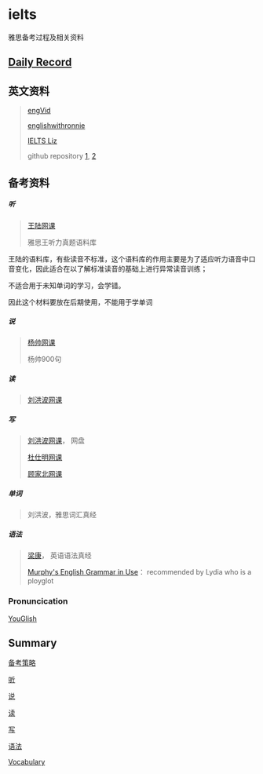 # ielts
雅思备考过程及相关资料

## [Daily Record](record/daily/index.md)

## 英文资料

> [engVid](https://www.engvid.com/english-lessons/)
>
> [englishwithronnie](https://englishwithronnie.com/home)
>
> [IELTS Liz](https://ieltsliz.com/ielts-speaking-free-lessons-essential-tips/)
>
> github repository [1](https://github.com/ucatal/awesome-ielts), [2](https://github.com/shah0150/awesome-IELTS)

## 备考资料

##### 听

> [王陆网课](https://www.bilibili.com/video/BV1xG4y1N7pn?p=1&vd_source=b9d717895f96b446904b871f41330bb5)
>
> 雅思王听力真题语料库
>
> 

王陆的语料库，有些读音不标准，这个语料库的作用主要是为了适应听力语音中口音变化，因此适合在以了解标准读音的基础上进行异常读音训练；

不适合用于未知单词的学习，会学错。

因此这个材料要放在后期使用，不能用于学单词

##### 说

> [杨帅网课](https://www.bilibili.com/video/BV1aM4y1S7Jk/?spm_id_from=333.337.search-card.all.click&vd_source=b9d717895f96b446904b871f41330bb5)
>
> 杨帅900句

##### 读

> [刘洪波网课](https://www.bilibili.com/video/BV1QM411w7r1?p=1&vd_source=b9d717895f96b446904b871f41330bb5)

##### 写

> [刘洪波网课](https://www.bilibili.com/video/BV15e411w7Nf/?spm_id_from=333.337.search-card.all.click&vd_source=b9d717895f96b446904b871f41330bb5)， 网盘
>
> [杜仕明网课](https://www.bilibili.com/video/BV1X24y1p7oj/?spm_id_from=333.337.search-card.all.click&vd_source=b9d717895f96b446904b871f41330bb5)
>
> [顾家北网课](https://www.bilibili.com/video/BV1eM411w7Gk/?spm_id_from=333.337.search-card.all.click&vd_source=b9d717895f96b446904b871f41330bb5)

##### 单词

> 刘洪波，雅思词汇真经

##### 语法

> [梁康](https://search.bilibili.com/all?vt=20379777&keyword=%E6%A2%81%E5%BA%B7%20%E8%AF%AD%E6%B3%95&from_source=webtop_search&spm_id_from=333.788&search_source=3)， 英语语法真经
>
> [Murphy's English Grammar in Use](materials/Raymond_Murphy_English_Grammar_in_Use_Fifth_Edition.pdf.pdf)： recommended by Lydia who is a ployglot

### Pronuncication

[YouGlish](https://youglish.com/)

## Summary

[备考策略](record/summary/strategy.md)

[听](record/summary/listening.md)

[说](record/summary/speaking.md)

[读](record/summary/reading.md)

[写](record/summary/writing.md)

[语法](record/summary/grammar.md)

[Vocabulary](record/summary/vocabulary.md)